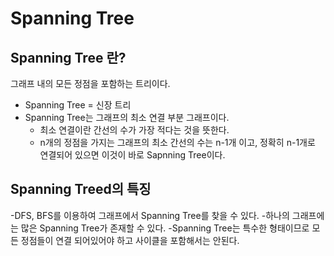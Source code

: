 # Spanning Tree

## Spanning Tree 란?
그래프 내의 모든 정점을 포함하는 트리이다.
 - Spanning Tree = 신장 트리
 - Spanning Tree는 그래프의 최소 연결 부분 그래프이다.
   - 최소 연결이란 간선의 수가 가장 적다는 것을 뜻한다.
   - n개의 정점을 가지는 그래프의 최소 간선의 수는 n-1개 이고, 정확히 n-1개로 연결되어 있으면 이것이 바로 Sapnning Tree이다.

## Spanning Treed의 특징
-DFS, BFS를 이용하여 그래프에서 Spanning Tree를 찾을 수 있다.
-하나의 그래프에는 많은 Spanning Tree가 존재할 수 있다.
-Spanning Tree는 특수한 형태이므로 모든 정점들이 연결 되어있어야 하고 사이클을 포함해서는 안된다.

